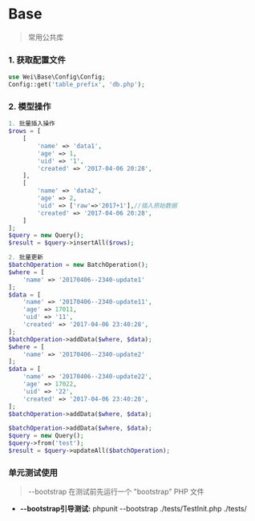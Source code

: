 # Base
> 常用公共库

### 1. 获取配置文件
```php
use Wei\Base\Config\Config;
Config::get('table_prefix', 'db.php');
```

### 2. 模型操作
```php
1. 批量插入操作
$rows = [
    [
        'name' => 'data1',
        'age' => 1,
        'uid' => '1',
        'created' => '2017-04-06 20:28',
    ],
    [
        'name' => 'data2',
        'age' => 2,
        'uid' => ['raw'=>'2017+1'],//插入原始数据
        'created' => '2017-04-06 20:28',
    ]
];
$query = new Query();
$result = $query->insertAll($rows);

2. 批量更新
$batchOperation = new BatchOperation();
$where = [
    'name' => '20170406--2340-update1'
];
$data = [
    'name' => '20170406--2340-update11',
    'age' => 17011,
    'uid' => '11',
    'created' => '2017-04-06 23:40:28',
];
$batchOperation->addData($where, $data);
$where = [
    'name' => '20170406--2340-update2'
];
$data = [
    'name' => '20170406--2340-update22',
    'age' => 17022,
    'uid' => '22',
    'created' => '2017-04-06 23:40:28',
];
$batchOperation->addData($where, $data);

$batchOperation->addData($where, $data);
$query = new Query();
$query->from('test');
$result = $query->updateAll($batchOperation);
```

### 单元测试使用

> --bootstrap 在测试前先运行一个 "bootstrap" PHP 文件
* **--bootstrap引导测试:** phpunit --bootstrap ./tests/TestInit.php ./tests/
